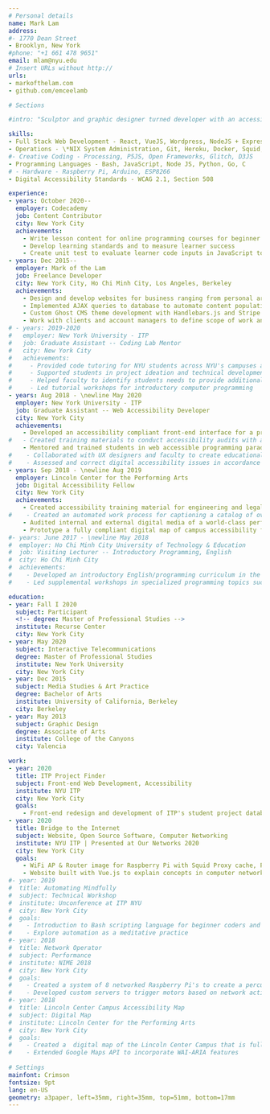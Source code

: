 ```yaml
---
# Personal details
name: Mark Lam
address:
#- 1770 Dean Street
- Brooklyn, New York
#phone: "+1 661 478 9651"
email: mlam@nyu.edu
# Insert URLs without http://
urls:
- markofthelam.com
- github.com/emceelamb

# Sections

#intro: "Sculptor and graphic designer turned developer with an accessibility focus. I have over three years of experience developing websites and digital design for businesses ranging from e-commerce to educational institutions. I take an interdisciplinary approach to interactive media and computer networking technology. My other interests include teaching programming, digital accessibility, and making generative sound objects."

skills:
- Full Stack Web Development - React, VueJS, Wordpress, NodeJS + ExpressJS, Flask, Postgresql, Mongodb
- Operations - \*NIX System Administration, Git, Heroku, Docker, Squid, Wireshark, cPanel
#- Creative Coding - Processing, P5JS, Open Frameworks, Glitch, D3JS
- Programming Languages - Bash, JavaScript, Node JS, Python, Go, C
# - Hardware - Raspberry Pi, Arduino, ESP8266
- Digital Accessibility Standards - WCAG 2.1, Section 508

experience:
- years: October 2020--
  employer: Codecademy
  job: Content Contributor
  city: New York City
  achievements: 
    - Write lesson content for online programming courses for beginner coders to explain web technologies
    - Develop learning standards and to measure learner success
    - Create unit test to evaluate learner code inputs in JavaScript to ensure correct exercise completion  
- years: Dec 2015--
  employer: Mark of the Lam
  job: Freelance Developer
  city: New York City, Ho Chi Minh City, Los Angeles, Berkeley
  achievements: 
    - Design and develop websites for business ranging from personal artists to independent publishing houses to promote products, events and services with clients located in Israel, Qatar, Hong Kong, and United States through Upwork
    - Implemented AJAX queries to database to automate content population and showcase projects
    - Custom Ghost CMS theme development with Handlebars.js and Stripe integration to drive subscription and membership
    - Work with clients and account managers to define scope of work and create development timelines for deliverables
# - years: 2019-2020
#   employer: New York University - ITP
#   job: Graduate Assistant -- Coding Lab Mentor
#   city: New York City
#   achievements: 
#     - Provided code tutoring for NYU students across NYU's campuses and departments
#     - Supported students in project ideation and technical development
#     - Helped faculty to identify students needs to provide additional support
#     - Led tutorial workshops for introductory computer programming
- years: Aug 2018 - \newline May 2020
  employer: New York University - ITP
  job: Graduate Assistant -- Web Accessibility Developer 
  city: New York City
  achievements: 
    - Developed an accessibility compliant front-end interface for a project database to meet NYU accessibility initiative guidelines in accordance to WCAG standards and tested with VoiceoOver, JAWS, and Lighout/WAVE
#   - Created training materials to conduct accessibility audits with assistive tech including VoiceOver, Jaws, and Lighthouse/WAVE
    - Mentored and trained students in web accessible programming paradigms so students will consider impact of accessibility throughout their development career 
#    - Collaborated with UX designers and faculty to create educational materials and data visualization
#    - Assessed and correct digital accessibility issues in accordance to WCAG standards
- years: Sep 2018 - \newline Aug 2019
  employer: Lincoln Center for the Performing Arts
  job: Digital Accessibility Fellow
  city: New York City
  achievements: 
    - Created accessibility training material for engineering and legal departments to promote access for a diverse customer base
#    - Created an automated work process for captioning a catalog of over 1000 hours of video content
    - Audited internal and external digital media of a world-class performing arts institution and write recommendations to meet WCAG 2.1 and Section 508 compliance
    - Prototype a fully compliant digital map of campus accessibility features to simplify wayfinding
#- years: June 2017 - \newline May 2018
#  employer: Ho Chi Minh City University of Technology & Education
#  job: Visiting Lecturer -- Introductory Programming, English
#  city: Ho Chi Minh City
#  achievements: 
#    - Developed an introductory English/programming curriculum in the C language for non-native English speaking engineering students, and worked with student leaders to promote extracurricular English study
#    - Led supplemental workshops in specialized programming topics such as web design and portfolio building 

education:
- year: Fall I 2020
  subject: Participant
  <!-- degree: Master of Professional Studies -->
  institute: Recurse Center
  city: New York City
- year: May 2020
  subject: Interactive Telecommunications
  degree: Master of Professional Studies
  institute: New York University
  city: New York City
- year: Dec 2015
  subject: Media Studies & Art Practice
  degree: Bachelor of Arts
  institute: University of California, Berkeley
  city: Berkeley
- year: May 2013
  subject: Graphic Design
  degree: Associate of Arts
  institute: College of the Canyons
  city: Valencia

work:
- year: 2020
  title: ITP Project Finder
  subject: Front-end Web Development, Accessibility 
  institute: NYU ITP
  city: New York City
  goals:
    - Front-end redesign and development of ITP's student project database to meet  NYU's accessibility initiative
- year: 2020
  title: Bridge to the Internet
  subject: Website, Open Source Software, Computer Networking
  institute: NYU ITP | Presented at Our Networks 2020
  city: New York City
  goals:
    - WiFi AP & Router image for Raspberry Pi with Squid Proxy cache, Pi Hole ad-blocker & Node/Websockets local chat app
    - Website built with Vue.js to explain concepts in computer networking 
#- year: 2019
#  title: Automating Mindfully
#  subject: Technical Workshop
#  institute: Unconference at ITP NYU
#  city: New York City
#  goals:
#    - Introduction to Bash scripting language for beginner coders and introduce automation as meditative practice
#    - Explore automation as a meditative practice
#- year: 2018
#  title: Network Operator
#  subject: Performance
#  institute: NIME 2018
#  city: New York City
#  goals:
#    - Created a system of 8 networked Raspberry Pi's to create a percussive instrument
#    - Developed custom servers to trigger motors based on network activity
#- year: 2018
#  title: Lincoln Center Campus Accessibility Map
#  subject: Digital Map
#  institute: Lincoln Center for the Performing Arts
#  city: New York City
#  goals:
#    - Created a  digital map of the Lincoln Center Campus that is fully compliant to WCAG 1.1 standards
#    - Extended Google Maps API to incorporate WAI-ARIA features
  
# Settings
mainfont: Crimson
fontsize: 9pt
lang: en-US
geometry: a3paper, left=35mm, right=35mm, top=51mm, bottom=17mm
---
```

